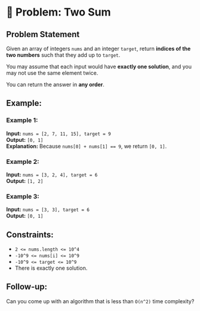 # 🧠 Problem: Two Sum

## Problem Statement

Given an array of integers `nums` and an integer `target`, return **indices of the two numbers** such that they add up to `target`.

You may assume that each input would have **exactly one solution**, and you may not use the same element twice.

You can return the answer in **any order**.

## Example:

### Example 1:
**Input:** `nums = [2, 7, 11, 15], target = 9`  
**Output:** `[0, 1]`  
**Explanation:** Because `nums[0] + nums[1] == 9`, we return `[0, 1]`.

### Example 2:
**Input:** `nums = [3, 2, 4], target = 6`  
**Output:** `[1, 2]`

### Example 3:
**Input:** `nums = [3, 3], target = 6`  
**Output:** `[0, 1]`

## Constraints:
- `2 <= nums.length <= 10^4`
- `-10^9 <= nums[i] <= 10^9`
- `-10^9 <= target <= 10^9`
- There is exactly one solution.

## Follow-up:
Can you come up with an algorithm that is less than `O(n^2)` time complexity?
